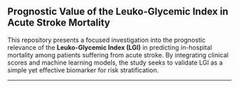 ## Prognostic Value of the Leuko-Glycemic Index in Acute Stroke Mortality

This repository presents a focused investigation into the prognostic relevance of the **Leuko-Glycemic Index (LGI)** in predicting in-hospital mortality among patients suffering from acute stroke. By integrating clinical scores and machine learning models, the study seeks to validate LGI as a simple yet effective biomarker for risk stratification.

---

